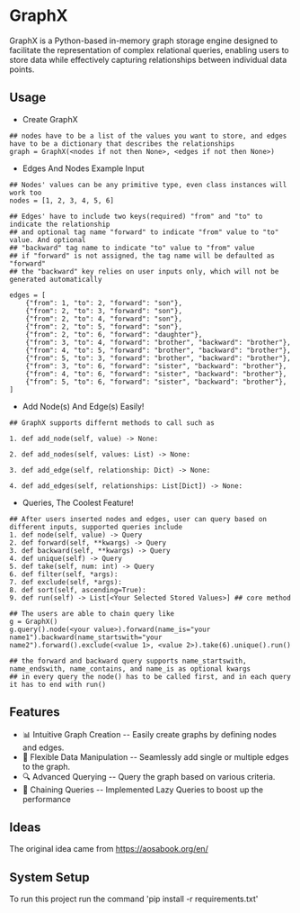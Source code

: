 # GraphX
GraphX is a Python-based in-memory graph storage engine designed to facilitate the representation of complex relational queries, enabling users to store data while effectively capturing relationships between individual data points.

## Usage
- Create GraphX
```
## nodes have to be a list of the values you want to store, and edges have to be a dictionary that describes the relationships
graph = GraphX(<nodes if not then None>, <edges if not then None>)
```
- Edges And Nodes Example Input
```
## Nodes' values can be any primitive type, even class instances will work too
nodes = [1, 2, 3, 4, 5, 6]

## Edges' have to include two keys(required) "from" and "to" to indicate the relationship
## and optional tag name "forward" to indicate "from" value to "to" value. And optional 
## "backward" tag name to indicate "to" value to "from" value
## if "forward" is not assigned, the tag name will be defaulted as "forward"
## the "backward" key relies on user inputs only, which will not be generated automatically

edges = [
    {"from": 1, "to": 2, "forward": "son"},
    {"from": 2, "to": 3, "forward": "son"},
    {"from": 2, "to": 4, "forward": "son"},
    {"from": 2, "to": 5, "forward": "son"},
    {"from": 2, "to": 6, "forward": "daughter"},
    {"from": 3, "to": 4, "forward": "brother", "backward": "brother"},
    {"from": 4, "to": 5, "forward": "brother", "backward": "brother"},
    {"from": 5, "to": 3, "forward": "brother", "backward": "brother"},
    {"from": 3, "to": 6, "forward": "sister", "backward": "brother"},
    {"from": 4, "to": 6, "forward": "sister", "backward": "brother"},
    {"from": 5, "to": 6, "forward": "sister", "backward": "brother"},
]

```
- Add Node(s) And Edge(s) Easily!
```
## GraphX supports differnt methods to call such as

1. def add_node(self, value) -> None:
        
2. def add_nodes(self, values: List) -> None:
      
3. def add_edge(self, relationship: Dict) -> None:
        
4. def add_edges(self, relationships: List[Dict]) -> None:
```

- Queries, The Coolest Feature!
```
## After users inserted nodes and edges, user can query based on different inputs, supported queries include
1. def node(self, value) -> Query
2. def forward(self, **kwargs) -> Query
3. def backward(self, **kwargs) -> Query
4. def unique(self) -> Query
5. def take(self, num: int) -> Query
6. def filter(self, *args):
7. def exclude(self, *args):
8. def sort(self, ascending=True):
9. def run(self) -> List[<Your Selected Stored Values>] ## core method

## The users are able to chain query like
g = GraphX()
g.query().node(<your value>).forward(name_is="your name1").backward(name_startswith="your name2").forward().exclude(<value 1>, <value 2>).take(6).unique().run()

## the forward and backward query supports name_startswith, name_endswith, name_contains, and name_is as optional kwargs
## in every query the node() has to be called first, and in each query it has to end with run()
```

## Features
- 📊 Intuitive Graph Creation -- Easily create graphs by defining nodes and edges.
- 🔧 Flexible Data Manipulation -- Seamlessly add single or multiple edges to the graph.
- 🔍 Advanced Querying -- Query the graph based on various criteria.
- 🔗 Chaining Queries -- Implemented Lazy Queries to boost up the performance                                                
## Ideas
The original idea came from https://aosabook.org/en/

## System Setup
To run this project run the command 'pip install -r requirements.txt'
